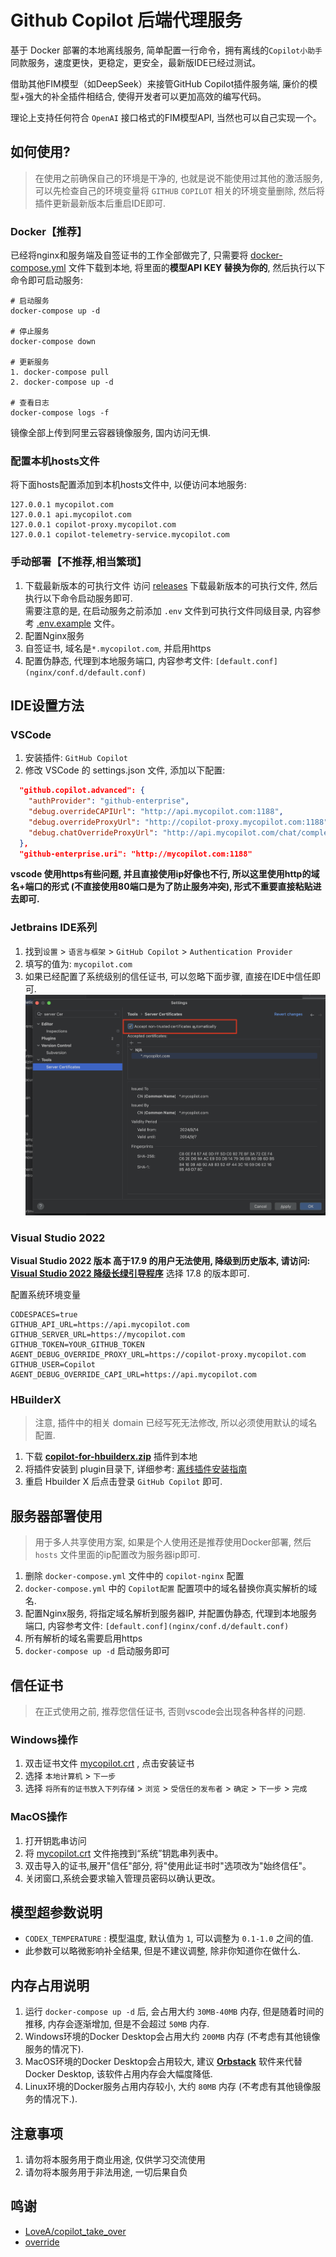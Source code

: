# Github Copilot 后端代理服务
基于 Docker 部署的本地离线服务, 简单配置一行命令，拥有离线的`Copilot小助手`同款服务，速度更快，更稳定，更安全，最新版IDE已经过测试。

借助其他FIM模型（如DeepSeek）来接管GitHub Copilot插件服务端, 廉价的模型+强大的补全插件相结合, 使得开发者可以更加高效的编写代码。   

理论上支持任何符合 `OpenAI` 接口格式的FIM模型API, 当然也可以自己实现一个。

## 如何使用?
> 在使用之前确保自己的环境是干净的, 也就是说不能使用过其他的激活服务, 可以先检查自己的环境变量将 `GITHUB` `COPILOT` 相关的环境变量删除, 然后将插件更新最新版本后重启IDE即可.

### Docker【推荐】
已经将nginx和服务端及自签证书的工作全部做完了, 只需要将 [docker-compose.yml](docker-compose.yml) 文件下载到本地, 将里面的**模型API KEY 替换为你的**, 然后执行以下命令即可启动服务:
```shell
# 启动服务
docker-compose up -d

# 停止服务
docker-compose down

# 更新服务
1. docker-compose pull
2. docker-compose up -d

# 查看日志
docker-compose logs -f
```
镜像全部上传到阿里云容器镜像服务, 国内访问无惧.   

### 配置本机hosts文件
将下面hosts配置添加到本机hosts文件中, 以便访问本地服务:
```
127.0.0.1 mycopilot.com
127.0.0.1 api.mycopilot.com
127.0.0.1 copilot-proxy.mycopilot.com
127.0.0.1 copilot-telemetry-service.mycopilot.com
```

### 手动部署【不推荐,相当繁琐】
1. 下载最新版本的可执行文件
访问 [releases](https://gitee.com/ripperTs/github-copilot-proxies/releases) 下载最新版本的可执行文件, 然后执行以下命令启动服务即可.  
需要注意的是, 在启动服务之前添加 `.env` 文件到可执行文件同级目录, 内容参考 [.env.example](.env.example) 文件。  
2. 配置Nginx服务
3. 自签证书, 域名是`*.mycopilot.com`, 并启用https
4. 配置伪静态, 代理到本地服务端口, 内容参考文件: `[default.conf](nginx/conf.d/default.conf)`


## IDE设置方法
### VSCode
1. 安装插件: `GitHub Copilot`
2. 修改 VSCode 的 settings.json 文件, 添加以下配置:
```json
  "github.copilot.advanced": {
    "authProvider": "github-enterprise",
    "debug.overrideCAPIUrl": "http://api.mycopilot.com:1188",
    "debug.overrideProxyUrl": "http://copilot-proxy.mycopilot.com:1188",
    "debug.chatOverrideProxyUrl": "http://api.mycopilot.com/chat/completions:1188"
  },
  "github-enterprise.uri": "http://mycopilot.com:1188"
```
**vscode 使用https有些问题, 并且直接使用ip好像也不行, 所以这里使用http的域名+端口的形式 (不直接使用80端口是为了防止服务冲突), 形式不重要直接粘贴进去即可.**

### Jetbrains IDE系列
1. 找到`设置` > `语言与框架` > `GitHub Copilot` > `Authentication Provider`
2. 填写的值为: `mycopilot.com`
3. 如果已经配置了系统级别的信任证书, 可以忽略下面步骤, 直接在IDE中信任即可.
![Xnip2024-09-14_13-08-17.png](docs/Xnip2024-09-14_13-08-17.png)

### Visual Studio 2022
**Visual Studio 2022 版本 高于17.9 的用户无法使用, 降级到历史版本, 请访问: [Visual Studio 2022 降级长绿引导程序](https://learn.microsoft.com/zh-cn/visualstudio/releases/2022/release-history#evergreen-bootstrappers)** 选择 17.8 的版本即可.   

配置系统环境变量
```shell
CODESPACES=true
GITHUB_API_URL=https://api.mycopilot.com
GITHUB_SERVER_URL=https://mycopilot.com
GITHUB_TOKEN=YOUR_GITHUB_TOKEN
AGENT_DEBUG_OVERRIDE_PROXY_URL=https://copilot-proxy.mycopilot.com
GITHUB_USER=Copilot
AGENT_DEBUG_OVERRIDE_CAPI_URL=https://api.mycopilot.com
```

### HBuilderX
> 注意, 插件中的相关 domain 已经写死无法修改, 所以必须使用默认的域名配置.

1. 下载 **[copilot-for-hbuilderx.zip](docs/copilot-for-hbuilderx.zip)** 插件到本地
2. 将插件安装到 plugin目录下, 详细参考: [离线插件安装指南](https://hx.dcloud.net.cn/Tutorial/OfflineInstall)
3. 重启 Hbuilder X 后点击登录 `GitHub Copilot` 即可.

## 服务器部署使用
> 用于多人共享使用方案, 如果是个人使用还是推荐使用Docker部署, 然后 `hosts` 文件里面的ip配置改为服务器ip即可.

1. 删除 `docker-compose.yml` 文件中的 `copilot-nginx` 配置
2. `docker-compose.yml` 中的 `Copilot配置` 配置项中的域名替换你真实解析的域名.
3. 配置Nginx服务, 将指定域名解析到服务器IP, 并配置伪静态, 代理到本地服务端口, 内容参考文件: `[default.conf](nginx/conf.d/default.conf)`
4. 所有解析的域名需要启用https
5. `docker-compose up -d` 启动服务即可

## 信任证书
> 在正式使用之前, 推荐您信任证书, 否则vscode会出现各种各样的问题.

### Windows操作
1. 双击证书文件 [mycopilot.crt](nginx/ssl/mycopilot.crt) , 点击安装证书
2. 选择 `本地计算机` > `下一步`
3. 选择 `将所有的证书放入下列存储` > `浏览` > `受信任的发布者` > `确定` > `下一步` > `完成`

### MacOS操作
1. 打开钥匙串访问
2. 将 [mycopilot.crt](nginx/ssl/mycopilot.crt) 文件拖拽到“系统”钥匙串列表中。
3. 双击导入的证书,展开"信任"部分, 将"使用此证书时"选项改为"始终信任"。
4. 关闭窗口,系统会要求输入管理员密码以确认更改。

## 模型超参数说明
- `CODEX_TEMPERATURE` : 模型温度, 默认值为 `1`, 可以调整为 `0.1-1.0` 之间的值.
- 此参数可以略微影响补全结果, 但是不建议调整, 除非你知道你在做什么.

## 内存占用说明
1. 运行 `docker-compose up -d` 后, 会占用大约 `30MB-40MB` 内存, 但是随着时间的推移, 内存会逐渐增加, 但是不会超过 `50MB` 内存.
2. Windows环境的Docker Desktop会占用大约 `200MB` 内存 (不考虑有其他镜像服务的情况下).
3. MacOS环境的Docker Desktop会占用较大, 建议 **[Orbstack](https://docs.orbstack.dev/)** 软件来代替Docker Desktop, 该软件占用内存会大幅度降低.
4. Linux环境的Docker服务占用内存较小, 大约 `80MB` 内存 (不考虑有其他镜像服务的情况下.).

## 注意事项
1. 请勿将本服务用于商业用途, 仅供学习交流使用
2. 请勿将本服务用于非法用途, 一切后果自负

## 鸣谢
- [LoveA/copilot_take_over](https://gitee.com/LoveA/copilot_take_over)
- [override](https://github.com/linux-do/override)
